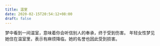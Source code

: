 ```yaml
---
title: 温室
date: 2020-02-15T20:54:12+08:00
draft: false
---
```


梦中看到一间温室，意味着你会听信别人的奉承，终于受到伤害。
年轻女性梦见她住在温室里，表示有麻烦降临，她的名誉也因此受到损害。
